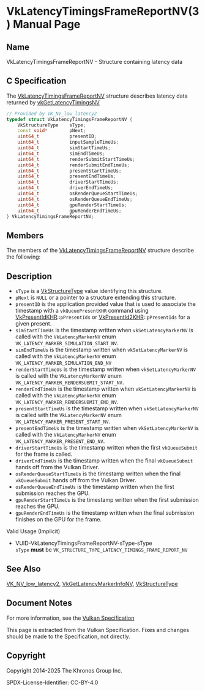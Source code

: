 # VkLatencyTimingsFrameReportNV(3) Manual Page

## Name

VkLatencyTimingsFrameReportNV - Structure containing latency data



## [](#_c_specification)C Specification

The [VkLatencyTimingsFrameReportNV](https://registry.khronos.org/vulkan/specs/latest/man/html/VkLatencyTimingsFrameReportNV.html) structure describes latency data returned by [vkGetLatencyTimingsNV](https://registry.khronos.org/vulkan/specs/latest/man/html/vkGetLatencyTimingsNV.html)

```c++
// Provided by VK_NV_low_latency2
typedef struct VkLatencyTimingsFrameReportNV {
    VkStructureType    sType;
    const void*        pNext;
    uint64_t           presentID;
    uint64_t           inputSampleTimeUs;
    uint64_t           simStartTimeUs;
    uint64_t           simEndTimeUs;
    uint64_t           renderSubmitStartTimeUs;
    uint64_t           renderSubmitEndTimeUs;
    uint64_t           presentStartTimeUs;
    uint64_t           presentEndTimeUs;
    uint64_t           driverStartTimeUs;
    uint64_t           driverEndTimeUs;
    uint64_t           osRenderQueueStartTimeUs;
    uint64_t           osRenderQueueEndTimeUs;
    uint64_t           gpuRenderStartTimeUs;
    uint64_t           gpuRenderEndTimeUs;
} VkLatencyTimingsFrameReportNV;
```

## [](#_members)Members

The members of the [VkLatencyTimingsFrameReportNV](https://registry.khronos.org/vulkan/specs/latest/man/html/VkLatencyTimingsFrameReportNV.html) structure describe the following:

## [](#_description)Description

- `sType` is a [VkStructureType](https://registry.khronos.org/vulkan/specs/latest/man/html/VkStructureType.html) value identifying this structure.
- `pNext` is `NULL` or a pointer to a structure extending this structure.
- `presentID` is the application provided value that is used to associate the timestamp with a `vkQueuePresentKHR` command using [VkPresentIdKHR](https://registry.khronos.org/vulkan/specs/latest/man/html/VkPresentIdKHR.html)::`pPresentIds` or [VkPresentId2KHR](https://registry.khronos.org/vulkan/specs/latest/man/html/VkPresentId2KHR.html)::`pPresentIds` for a given present.
- `simStartTimeUs` is the timestamp written when `vkSetLatencyMarkerNV` is called with the `VkLatencyMarkerNV` enum `VK_LATENCY_MARKER_SIMULATION_START_NV`.
- `simEndTimeUs` is the timestamp written when `vkSetLatencyMarkerNV` is called with the `VkLatencyMarkerNV` enum `VK_LATENCY_MARKER_SIMULATION_END_NV`
- `renderStartTimeUs` is the timestamp written when `vkSetLatencyMarkerNV` is called with the `VkLatencyMarkerNV` enum `VK_LATENCY_MARKER_RENDERSUBMIT_START_NV`.
- `renderEndTimeUs` is the timestamp written when `vkSetLatencyMarkerNV` is called with the `VkLatencyMarkerNV` enum `VK_LATENCY_MARKER_RENDERSUBMIT_END_NV`.
- `presentStartTimeUs` is the timestamp written when `vkSetLatencyMarkerNV` is called with the `VkLatencyMarkerNV` enum `VK_LATENCY_MARKER_PRESENT_START_NV`.
- `presentEndTimeUs` is the timestamp written when `vkSetLatencyMarkerNV` is called with the `VkLatencyMarkerNV` enum `VK_LATENCY_MARKER_PRESENT_END_NV`.
- `driverStartTimeUs` is the timestamp written when the first `vkQueueSubmit` for the frame is called.
- `driverEndTimeUs` is the timestamp written when the final `vkQueueSubmit` hands off from the Vulkan Driver.
- `osRenderQueueStartTimeUs` is the timestamp written when the final `vkQueueSubmit` hands off from the Vulkan Driver.
- `osRenderQueueEndTimeUs` is the timestamp written when the first submission reaches the GPU.
- `gpuRenderStartTimeUs` is the timestamp written when the first submission reaches the GPU.
- `gpuRenderEndTimeUs` is the timestamp written when the final submission finishes on the GPU for the frame.

Valid Usage (Implicit)

- [](#VUID-VkLatencyTimingsFrameReportNV-sType-sType)VUID-VkLatencyTimingsFrameReportNV-sType-sType  
  `sType` **must** be `VK_STRUCTURE_TYPE_LATENCY_TIMINGS_FRAME_REPORT_NV`

## [](#_see_also)See Also

[VK\_NV\_low\_latency2](https://registry.khronos.org/vulkan/specs/latest/man/html/VK_NV_low_latency2.html), [VkGetLatencyMarkerInfoNV](https://registry.khronos.org/vulkan/specs/latest/man/html/VkGetLatencyMarkerInfoNV.html), [VkStructureType](https://registry.khronos.org/vulkan/specs/latest/man/html/VkStructureType.html)

## [](#_document_notes)Document Notes

For more information, see the [Vulkan Specification](https://registry.khronos.org/vulkan/specs/latest/html/vkspec.html#VkLatencyTimingsFrameReportNV)

This page is extracted from the Vulkan Specification. Fixes and changes should be made to the Specification, not directly.

## [](#_copyright)Copyright

Copyright 2014-2025 The Khronos Group Inc.

SPDX-License-Identifier: CC-BY-4.0